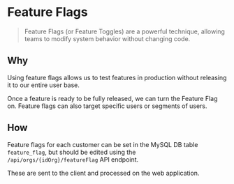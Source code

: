 # Feature Flags

> Feature Flags (or Feature Toggles) are a powerful technique, allowing teams to modify system behavior without changing code.

## Why

Using feature flags allows us to test features in production without releasing it to our entire user base.

Once a feature is ready to be fully released, we can turn the Feature Flag on. Feature flags can also target specific users or segments of users.

## How

Feature flags for each customer can be set in the MySQL DB table `feature_flag`, but should be edited using the `/api/orgs/{idOrg}/featureFlag` API endpoint.

These are sent to the client and processed on the web application.
